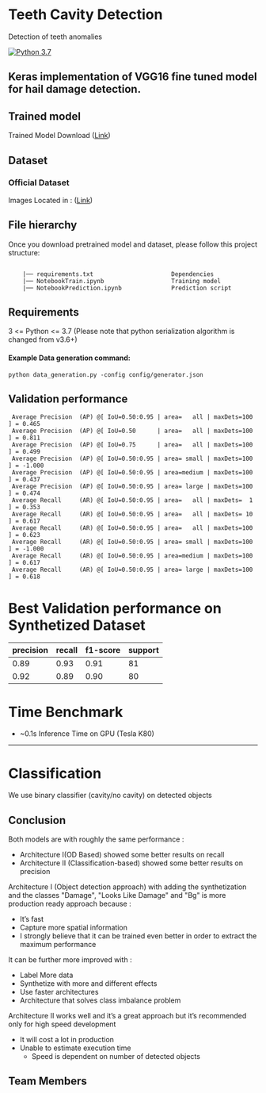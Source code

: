 # Teeth Cavity Detection
Detection of teeth anomalies 

[![Python 3.7](https://img.shields.io/badge/python-3.7-blue.svg)](https://www.python.org/downloads/release/python-370/)

Keras implementation of VGG16 fine tuned model for hail damage detection.
------------




## Trained model
Trained Model Download ([Link](https://drive.google.com/file/d/1FYmIUx9zbJ4QnUsQueO6O48U0SOfx93I/view?usp=sharing))

## Dataset  

### Official Dataset
Images Located in :  ([Link](https://drive.google.com/drive/folders/1CJsVA3ggEg0lE_oS1dnnIE1OxWzOaeXV?usp=sharing))



## File hierarchy
Once you download pretrained model and dataset, please follow this project structure:
```
  
    |── requirements.txt                      Dependencies 
    |── NotebookTrain.ipynb                   Training model
    |── NotebookPrediction.ipynb              Prediction script
```    

## Requirements
3 <= Python <= 3.7 (Please note that python serialization algorithm is changed from v3.6+)



#### Example Data generation command:
```
python data_generation.py -config config/generator.json
```



## Validation performance 
```
 Average Precision  (AP) @[ IoU=0.50:0.95 | area=   all | maxDets=100 ] = 0.465
 Average Precision  (AP) @[ IoU=0.50      | area=   all | maxDets=100 ] = 0.811
 Average Precision  (AP) @[ IoU=0.75      | area=   all | maxDets=100 ] = 0.499
 Average Precision  (AP) @[ IoU=0.50:0.95 | area= small | maxDets=100 ] = -1.000
 Average Precision  (AP) @[ IoU=0.50:0.95 | area=medium | maxDets=100 ] = 0.437
 Average Precision  (AP) @[ IoU=0.50:0.95 | area= large | maxDets=100 ] = 0.474
 Average Recall     (AR) @[ IoU=0.50:0.95 | area=   all | maxDets=  1 ] = 0.353
 Average Recall     (AR) @[ IoU=0.50:0.95 | area=   all | maxDets= 10 ] = 0.617
 Average Recall     (AR) @[ IoU=0.50:0.95 | area=   all | maxDets=100 ] = 0.623
 Average Recall     (AR) @[ IoU=0.50:0.95 | area= small | maxDets=100 ] = -1.000
 Average Recall     (AR) @[ IoU=0.50:0.95 | area=medium | maxDets=100 ] = 0.617
 Average Recall     (AR) @[ IoU=0.50:0.95 | area= large | maxDets=100 ] = 0.618
```


# Best Validation performance on Synthetized Dataset

|precision|recall|f1-score|support|
|---|---|---|---|
| 0.89     | 0.93     | 0.91  |      81|
| 0.92   |   0.89  |    0.90        |80|



# Time Benchmark 
  * ~0.1s Inference Time on GPU (Tesla K80) 
  
  


--------------------

# Classification
We use binary classifier (cavity/no cavity) on detected objects



##  Conclusion
Both models are with roughly the same performance : 
* Architecture I(OD Based) showed some better results on recall
* Architecture II (Classification-based) showed some better results on precision

Architecture I (Object detection approach) with adding the synthetization and the  classes "Damage", "Looks Like Damage" and "Bg" is more production ready approach because : 
* It’s fast 
* Capture more spatial information
* I strongly believe that it can be trained even better in order to extract the maximum performance

It can be further more improved with : 
* Label More data
* Synthetize with more and different effects
* Use faster architectures
* Architecture that solves class imbalance problem

Architecture II works well and it’s a great approach but it’s recommended only for high speed development 
*  It will cost a lot in production
* Unable to estimate execution time
    * Speed is dependent on number of detected objects


## Team Members



